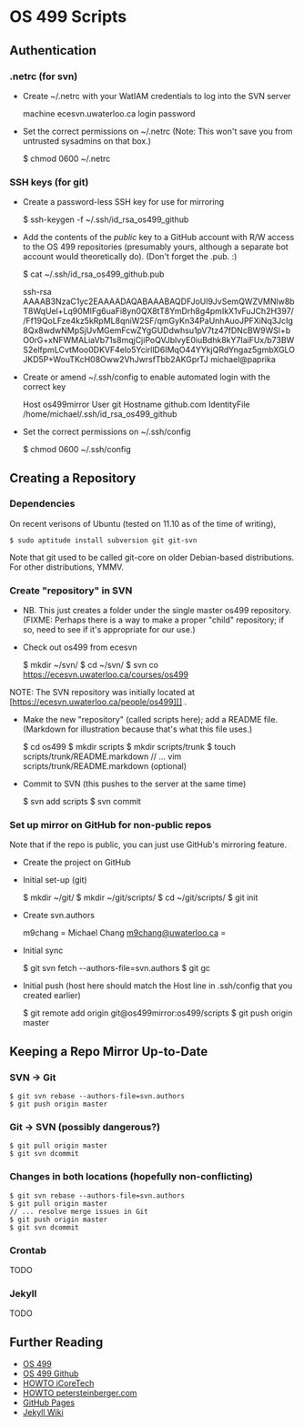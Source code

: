 OS 499 Scripts
===============

Authentication
--------------

### .netrc (for svn)

* Create ~/.netrc with your WatIAM credentials to log into the SVN server

    machine ecesvn.uwaterloo.ca login <USERNAME> password <PASSWORD>

* Set the correct permissions on ~/.netrc (Note: This won't save you from untrusted sysadmins on that box.)

    $ chmod 0600 ~/.netrc

### SSH keys (for git)

* Create a password-less SSH key for use for mirroring

    $ ssh-keygen -f ~/.ssh/id_rsa_os499_github

* Add the contents of the _public_ key to a GitHub account with R/W access to the OS 499 repositories (presumably yours, although a separate bot account would theoretically do). (Don't forget the .pub. :)

    $ cat ~/.ssh/id_rsa_os499_github.pub

    ssh-rsa AAAAB3NzaC1yc2EAAAADAQABAAABAQDFJoUl9JvSemQWZVMNlw8bT8WqUel+Lq90MIFg6uaFi8yn0QX8tT8YmDrh8g4pmIkX1vFuJCh2H397//Ff19QoLFze4kz5kRpML8qniW2SF/qmGyKn34PaUnhAuoJPFXiNq3JcIg8Qx8wdwNMpSjUvMGemFcwZYgGUDdwhsu1pV7tz47fDNcBW9WSl+bO0rG+xNFWMALiaVb71s8mqjCjiPoQVJblvyE0iuBdhk8kY7IaiFUx/b73BWS2elfpmLCvtMoo0DKVF4elo5YcirllD6IMqO44YYkjQRdYngaz5gmbXGLOJKD5P+WouTKcH08Oww2VhJwrsfTbb2AKGprTJ michael@paprika

* Create or amend ~/.ssh/config to enable automated login with the correct key

    Host os499mirror
    User git
    Hostname github.com
    IdentityFile /home/michael/.ssh/id_rsa_os499_github

* Set the correct permissions on ~/.ssh/config

    $ chmod 0600 ~/.ssh/config

Creating a Repository
---------------------

### Dependencies

On recent verisons of Ubuntu (tested on 11.10 as of the time of writing),

    $ sudo aptitude install subversion git git-svn

Note that git used to be called git-core on older Debian-based distributions. For other distributions, YMMV.

### Create "repository" in SVN

* NB. This just creates a folder under the single master os499 repository. (FIXME: Perhaps there is a way to make a proper "child" repository; if so, need to see if it's appropriate for our use.)

* Check out os499 from ecesvn

    $ mkdir ~/svn/
    $ cd ~/svn/
    $ svn co https://ecesvn.uwaterloo.ca/courses/os499

NOTE: The SVN repository was initially located at [https://ecesvn.uwaterloo.ca/people/os499][] .

* Make the new "repository" (called scripts here); add a README file. (Markdown for illustration because that's what this file uses.)

    $ cd os499
    $ mkdir scripts
    $ mkdir scripts/trunk
    $ touch scripts/trunk/README.markdown
    // ... vim scripts/trunk/README.markdown (optional)

* Commit to SVN (this pushes to the server at the same time)

    $ svn add scripts
    $ svn commit

### Set up mirror on GitHub for non-public repos

Note that if the repo is public, you can just use GitHub's mirroring feature.

* Create the project on GitHub

* Initial set-up (git)

    $ mkdir ~/git/
    $ mkdir ~/git/scripts/
    $ cd ~/git/scripts/
    $ git init

* Create svn.authors

    m9chang = Michael Chang <m9chang@uwaterloo.ca>
    <WatIAM username> = <full name> <uwaterloo email wrapped in pointy brackets> 

* Initial sync

    $ git svn fetch --authors-file=svn.authors
    $ git gc

* Initial push (host here should match the Host line in .ssh/config that you created earlier)

    $ git remote add origin git@os499mirror:os499/scripts
    $ git push origin master

Keeping a Repo Mirror Up-to-Date
--------------------------------

### SVN -> Git

    $ git svn rebase --authors-file=svn.authors
    $ git push origin master

### Git -> SVN (possibly dangerous?)

    $ git pull origin master
    $ git svn dcommit

### Changes in both locations (hopefully non-conflicting)

    $ git svn rebase --authors-file=svn.authors
    $ git pull origin master
    // ... resolve merge issues in Git
    $ git push origin master
    $ git svn dcommit

### Crontab

TODO

### Jekyll

TODO

Further Reading
---------------
* [OS 499][]
* [OS 499 Github][]
* [HOWTO iCoreTech][]
* [HOWTO petersteinberger.com][]
* [GitHub Pages][]
* [Jekyll Wiki][]

[OS 499]:                       <https://ece.uwaterloo.ca/~os499/>        "Official OS 499 Page"
[OS 499 Github]:                <http://os499.github.com>                 "OS 499 Page on GitHub"
[HOWTO iCoreTech]:              <http://www.icoretech.org/2009/08/how-to-mirror-a-svn-repository-on-github/> "How to mirror a SVN repository on GitHub (iCoreTech Research Labs)"
[HOWTO petersteinberger.com]:   <http://petersteinberger.com/2010/01/how-to-mirror-an-svn-repository-on-github/> "How to Mirror an SVN repository on GitHub (http://petersteinberger.com)"
[GitHub Pages]:                 <http://pages.github.com/>                "GitHub Pages"
[Jekyll Wiki]:                  <https://github.com/mojombo/jekyll/wiki>  "Jekyll Wiki"

